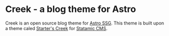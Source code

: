 # Creek - a blog theme for Astro

Creek is an open source blog theme for [Astro SSG](https://docs.astro.build/getting-started/). This theme is built upon a theme caled [Starter's Creek](https://github.com/statamic/starter-kit-starters-creek) for [Statamic CMS](https://statamic.com/).
